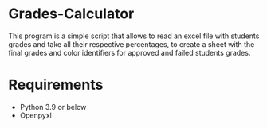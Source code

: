 # Grades-Calculator
This program is a simple script that allows to read an excel file with students grades and take all their respective percentages, to create a sheet with the final grades and color identifiers for approved and failed students grades.
# Requirements
* Python 3.9 or below
* Openpyxl

